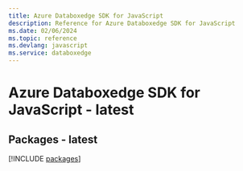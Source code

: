 ```yaml
---
title: Azure Databoxedge SDK for JavaScript
description: Reference for Azure Databoxedge SDK for JavaScript
ms.date: 02/06/2024
ms.topic: reference
ms.devlang: javascript
ms.service: databoxedge
---
```

# Azure Databoxedge SDK for JavaScript - latest
## Packages - latest
[!INCLUDE [packages](databoxedge-index.md)]